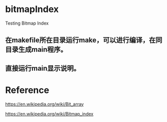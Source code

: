 # bitmapIndex 
Testing Bitmap Index

## 在makefile所在目录运行make，可以进行编译，在同目录生成main程序。

## 直接运行main显示说明。

# Reference

https://en.wikipedia.org/wiki/Bit_array 

https://en.wikipedia.org/wiki/Bitmap_index 
